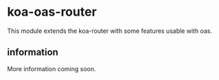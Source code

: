 # koa-oas-router
This module extends the koa-router with some features usable with oas.

## information
More information coming soon.